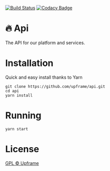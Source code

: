 [![Build Status](https://travis-ci.org/upframe/api.svg?branch=master)](https://travis-ci.org/upframe/api)
[![Codacy Badge](https://api.codacy.com/project/badge/Grade/4e8c21bef65d479990a8aa8219976218)](https://www.codacy.com/app/Upframe/api?utm_source=github.com&amp;utm_medium=referral&amp;utm_content=upframe/api&amp;utm_campaign=Badge_Grade)

# 🔥 Api
The API for our platform and services.

# Installation

Quick and easy install thanks to Yarn

```
git clone https://github.com/upframe/api.git
cd api
yarn install
```

# Running

```
yarn start
```

# License

[GPL © Upframe](../master/LICENSE)
